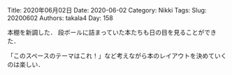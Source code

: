 ﻿Title: 2020年06月02日
Date: 2020-06-02
Category: Nikki
Tags: 
Slug: 20200602
Authors: takala4
Day: 158



本棚を新調した．
段ボールに詰まっていた本たちも日の目を見ることができた．


「このスペースのテーマはこれ！」など考えながら本のレイアウトを決めていくのは楽しい．
